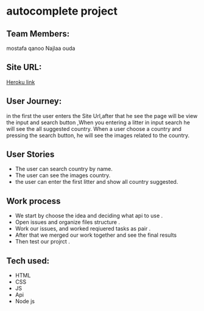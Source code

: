 # autocomplete project
## Team Members:
mostafa qanoo
Najlaa ouda

## Site URL:
[Heroku link](https://autocomplete-8.herokuapp.com/
)

 ## User Journey:
in the first the user enters the Site Url,after that he see the page will be view the input and search button ,When you entering a litter in input search he will see the all suggested country. When a user choose a country and pressing the search button, he will see the images related to the country.



## User Stories
* The user can search country by name.
* The user can see the images country.
* the user can enter the first litter and show all country suggested.

## Work process
* We start by choose the idea and deciding what api to use .
* Open issues and organize files structure .
* Work our issues, and worked reqiuered tasks as pair .
* After that we merged our work together and see the final results
* Then test our projrct .

## Tech used:
* HTML
* CSS
* JS
* Api
* Node js
